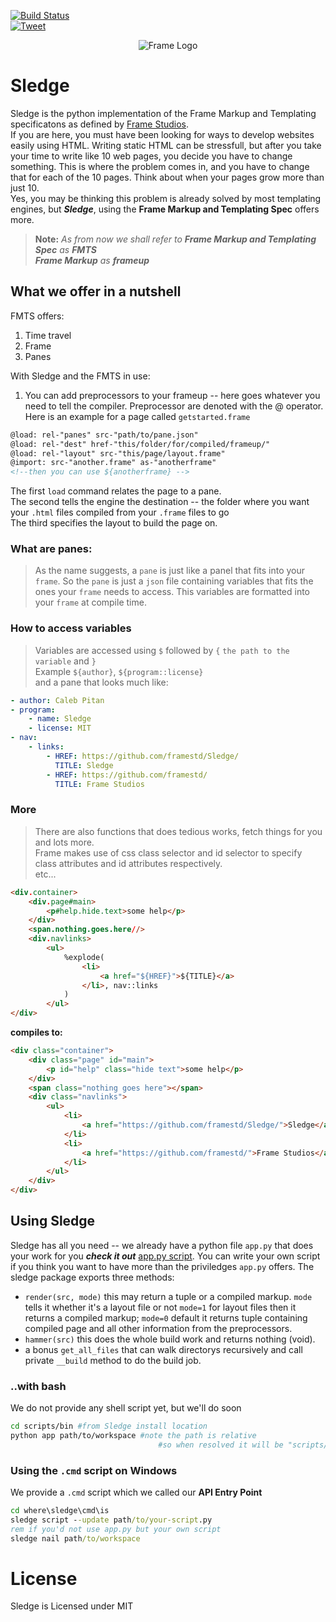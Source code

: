 [![Build Status](https://travis-ci.org/framestd/sledge.svg?branch=master)](https://travis-ci.org/framestd/sledge)  
[![Tweet](https://img.shields.io/twitter/url/http/shields.io.svg?style=social)](https://twitter.com/intent/tweet?text=Develop%20codes%20easily%20no%20lag.%20Allow%20Sledge%20to%20handle%20your%20build%20Get%20Sledge&url=https://github.com/framestd/sledge/&via=RealLongman&hashtags=python,sledge,templates,frame,developers,Remarkup,templatingengine,programming)
<p align="center">
    <img src="https://raw.githubusercontent.com/framestd/sledge/master/images/frame-text300.png" alt="Frame Logo"/>
</p>

# Sledge  
Sledge is the python implementation of the Frame Markup and Templating specificatons as defined by [Frame Studios](https://framestd.github.io/).  
If you are here, you must have been looking for ways to develop websites easily using HTML. Writing static HTML can be stressfull, but after you take your time to write like 10 web pages, you decide you have to change something. This is where the problem comes in, and you have to change that for each of the 10 pages. Think about when your pages grow more than just 10.  
Yes, you may be thinking this problem is already solved by most templating engines, but **_Sledge_**, using the **Frame Markup and Templating Spec** offers more.  
> **Note:** *As from now we shall refer to **Frame Markup and Templating Spec** as **FMTS***  
> **_Frame Markup_** _as_ **_frameup_**  
## What we offer in a nutshell  
FMTS offers:  
1. Time travel  
2. Frame  
3. Panes  

With Sledge and the FMTS in use:  
1. You can add preprocessors to your frameup -- here goes whatever you need to tell the compiler. Preprocessor are denoted with the &commat; operator. Here is an example for a page called `getstarted.frame`  
```html
@load: rel-"panes" src-"path/to/pane.json"
@load: rel-"dest" href-"this/folder/for/compiled/frameup/"
@load: rel-"layout" src-"this/page/layout.frame"
@import: src-"another.frame" as-"anotherframe" 
<!--then you can use ${anotherframe} -->
```  
The first `load` command relates the page to a pane.  
The second tells the engine the destination -- the folder where you want your `.html` files compiled from your `.frame` files to go  
The third specifies the layout to build the page on.  
### What are panes:  
> As the name suggests, a `pane` is just like a panel that fits into your `frame`. So the `pane` is just a `json` file containing variables that fits the ones your `frame` needs to access. This variables are formatted into your `frame` at compile time.  
### How to access variables  
> Variables are accessed using `$` followed by `{` `the path to the variable` and `}`  
> Example `${author}`, `${program::license}`  
> and a pane that looks much like:  
```yaml
- author: Caleb Pitan
- program:
    - name: Sledge
    - license: MIT 
- nav: 
    - links:
        - HREF: https://github.com/framestd/Sledge/
          TITLE: Sledge
        - HREF: https://github.com/framestd/
          TITLE: Frame Studios
```  
### More  
> There are also functions that does tedious works, fetch things for you and lots more.  
> Frame makes use of css class selector and id selector to specify class attributes and id attributes respectively.  
> etc...  
```html
<div.container>
    <div.page#main>
        <p#help.hide.text>some help</p>
    </div>
    <span.nothing.goes.here//>
    <div.navlinks>
        <ul>
            %explode(
                <li>
                    <a href="${HREF}">${TITLE}</a>
                </li>, nav::links
            )
        </ul>
</div>
```
**compiles to:**  
```html
<div class="container">
    <div class="page" id="main">
        <p id="help" class="hide text">some help</p>
    </div>
    <span class="nothing goes here"></span>
    <div class="navlinks">
        <ul>
            <li>
                <a href="https://github.com/framestd/Sledge/">Sledge</a>
            </li>
            <li>
                <a href="https://github.com/framestd/">Frame Studios</a>
            </li>
        </ul>
    </div>
</div>
```  
## Using Sledge  
Sledge has all you need -- we already have a python file `app.py` that does your work for you **_check it out_** [app.py script](https://github.com/framestd/sledge/tree/master/scripts/app.py). You can write your own script if you think you want to have more than the priviledges `app.py` offers. The sledge package exports three methods: 
* `render(src, mode)` this may return a tuple or a compiled markup. `mode` tells it whether it's a layout file or not `mode=1` for layout files then it returns a compiled markup; `mode=0` default it returns tuple containing compiled page and all other information from the preprocessors.   
* `hammer(src)` this does the whole build work and returns nothing (void).  
* a bonus `get_all_files` that can walk directorys recursively and call private `__build` method to do the build job.  

### ..with bash
We do not provide any shell script yet, but we'll do soon  
```bash
cd scripts/bin #from Sledge install location
python app path/to/workspace #note the path is relative
                                 #so when resolved it will be "scripts/bin/path/to/workspace"
```   
### Using the `.cmd` script on Windows  
We provide a `.cmd` script which we called our **API Entry Point** 
```cmd
cd where\sledge\cmd\is
sledge script --update path/to/your-script.py
rem if you'd not use app.py but your own script
sledge nail path/to/workspace
```
# License  
Sledge is Licensed under MIT
